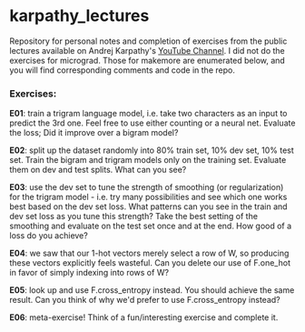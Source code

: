 # karpathy_lectures

Repository for personal notes and completion of exercises from the public lectures available on Andrej Karpathy's [YouTube Channel](https://www.youtube.com/@AndrejKarpathy). I did not do the exercises for micrograd. Those for makemore are enumerated below, and you will find corresponding comments and code in the repo.

### Exercises:
**E01**: train a trigram language model, i.e. take two characters as an input to predict the 3rd one. Feel free to use either counting or a neural net. Evaluate the loss; Did it improve over a bigram model?

**E02**: split up the dataset randomly into 80% train set, 10% dev set, 10% test set. Train the bigram and trigram models only on the training set. Evaluate them on dev and test splits. What can you see?

**E03**: use the dev set to tune the strength of smoothing (or regularization) for the trigram model - i.e. try many possibilities and see which one works best based on the dev set loss. What patterns can you see in the train and dev set loss as you tune this strength? Take the best setting of the smoothing and evaluate on the test set once and at the end. How good of a loss do you achieve?

**E04**: we saw that our 1-hot vectors merely select a row of W, so producing these vectors explicitly feels wasteful. Can you delete our use of F.one_hot in favor of simply indexing into rows of W?

**E05**: look up and use F.cross_entropy instead. You should achieve the same result. Can you think of why we'd prefer to use F.cross_entropy instead?

**E06**: meta-exercise! Think of a fun/interesting exercise and complete it.
